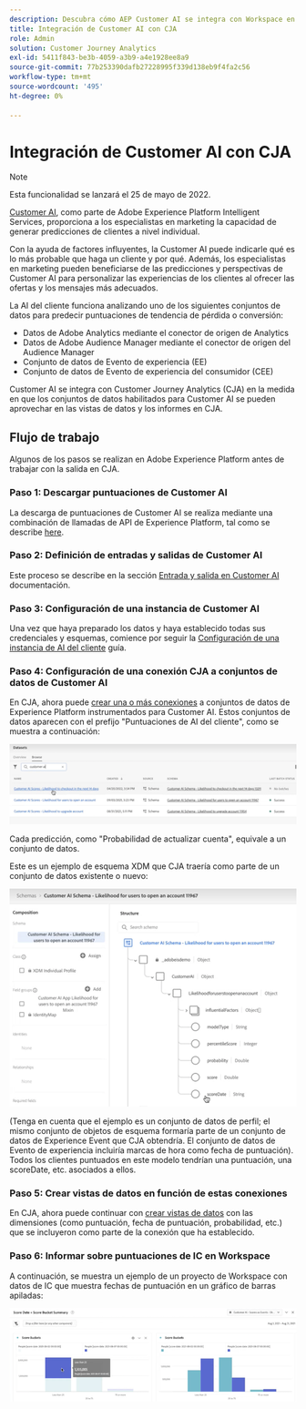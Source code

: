 ```yaml
---
description: Descubra cómo AEP Customer AI se integra con Workspace en CJA.
title: Integración de Customer AI con CJA
role: Admin
solution: Customer Journey Analytics
exl-id: 5411f843-be3b-4059-a3b9-a4e1928ee8a9
source-git-commit: 77b253390dafb27228995f339d138eb9f4fa2c56
workflow-type: tm+mt
source-wordcount: '495'
ht-degree: 0%

---
```


# Integración de Customer AI con CJA

>[!NOTE]
>
>Esta funcionalidad se lanzará el 25 de mayo de 2022.

[Customer AI](https://experienceleague.adobe.com/docs/experience-platform/intelligent-services/customer-ai/overview.html?lang=en), como parte de Adobe Experience Platform Intelligent Services, proporciona a los especialistas en marketing la capacidad de generar predicciones de clientes a nivel individual.

Con la ayuda de factores influyentes, la Customer AI puede indicarle qué es lo más probable que haga un cliente y por qué. Además, los especialistas en marketing pueden beneficiarse de las predicciones y perspectivas de Customer AI para personalizar las experiencias de los clientes al ofrecer las ofertas y los mensajes más adecuados.

La AI del cliente funciona analizando uno de los siguientes conjuntos de datos para predecir puntuaciones de tendencia de pérdida o conversión:

* Datos de Adobe Analytics mediante el conector de origen de Analytics
* Datos de Adobe Audience Manager mediante el conector de origen del Audience Manager
* Conjunto de datos de Evento de experiencia (EE)
* Conjunto de datos de Evento de experiencia del consumidor (CEE)

Customer AI se integra con Customer Journey Analytics (CJA) en la medida en que los conjuntos de datos habilitados para Customer AI se pueden aprovechar en las vistas de datos y los informes en CJA.

## Flujo de trabajo

Algunos de los pasos se realizan en Adobe Experience Platform antes de trabajar con la salida en CJA.

### Paso 1: Descargar puntuaciones de Customer AI

La descarga de puntuaciones de Customer AI se realiza mediante una combinación de llamadas de API de Experience Platform, tal como se describe [here](https://experienceleague.adobe.com/docs/experience-platform/intelligent-services/customer-ai/getting-started.html?lang=en#downloading-customer-ai-scores).

### Paso 2: Definición de entradas y salidas de Customer AI

Este proceso se describe en la sección [Entrada y salida en Customer AI](https://experienceleague.adobe.com/docs/experience-platform/intelligent-services/customer-ai/input-output.html?lang=en) documentación.

### Paso 3: Configuración de una instancia de Customer AI

Una vez que haya preparado los datos y haya establecido todas sus credenciales y esquemas, comience por seguir la [Configuración de una instancia de AI del cliente](https://experienceleague.adobe.com/docs/experience-platform/intelligent-services/customer-ai/user-guide/configure.html?lang=en) guía.

### Paso 4: Configuración de una conexión CJA a conjuntos de datos de Customer AI

En CJA, ahora puede [crear una o más conexiones](/help/connections/create-connection.md) a conjuntos de datos de Experience Platform instrumentados para Customer AI. Estos conjuntos de datos aparecen con el prefijo &quot;Puntuaciones de AI del cliente&quot;, como se muestra a continuación:

![Puntuaciones de CAI](assets/cai-scores.png)

Cada predicción, como &quot;Probabilidad de actualizar cuenta&quot;, equivale a un conjunto de datos.

Este es un ejemplo de esquema XDM que CJA traería como parte de un conjunto de datos existente o nuevo:

![esquema CAI](assets/cai-schema.png)

(Tenga en cuenta que el ejemplo es un conjunto de datos de perfil; el mismo conjunto de objetos de esquema formaría parte de un conjunto de datos de Experience Event que CJA obtendría. El conjunto de datos de Evento de experiencia incluiría marcas de hora como fecha de puntuación). Todos los clientes puntuados en este modelo tendrían una puntuación, una scoreDate, etc. asociados a ellos.

### Paso 5: Crear vistas de datos en función de estas conexiones

En CJA, ahora puede continuar con [crear vistas de datos](/help/data-views/create-dataview.md) con las dimensiones (como puntuación, fecha de puntuación, probabilidad, etc.) que se incluyeron como parte de la conexión que ha establecido.

### Paso 6: Informar sobre puntuaciones de IC en Workspace

A continuación, se muestra un ejemplo de un proyecto de Workspace con datos de IC que muestra fechas de puntuación en un gráfico de barras apiladas:

![Bloques de puntuación](assets/workspace-scores.png)

